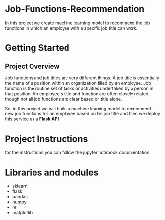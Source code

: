 # Job-Functions-Recommendation
In this project we create machine learning model to recommend the job functions in which an employee with a specific job title can work.

# Getting Started

## Project Overview
Job functions and job titles are very different things. A job title is essentially
the name of a position within an organization filled by an employee. Job
function is the routine set of tasks or activities undertaken by a person in
that position. An employee's title and function are often closely related,
though not all job functions are clear based on title alone.

So, in this project we will build a machine learning model to recommend new job functions for an employee based on his
job title and then we deploy this service as a **Flask API**

# Project Instructions
for the instructions you can follow the jupyter notebook documentation.

# Libraries and modules 
- sklearn
- flask
- pandas
- numpy
- re
- matplotlib
